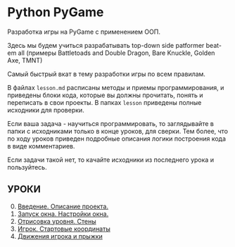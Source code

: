 # Python PyGame 

Разработка игры на PyGame с применением ООП.

Здесь мы будем учиться разрабатывать top-down side patformer beat-em all (примеры Battletoads and Double Dragon, Bare Knuckle, Golden Axe, TMNT)

Самый быстрый вкат в тему разработки игры по всем правилам.

В файлах `lesson.md` расписаны методы и приемы программирования, и приведены блоки кода, которые вы должны прочитать, понять и переписать в свои проекты. В папках `lesson` приведены полные исходники для проверки.

Если ваша задача - научиться программировать, то заглядывайте в папки с исходниками только в конце уроков, для сверки. Тем более, что по ходу уроков приведен подробные описания логики построения кода в виде комментариев.

Если задачи такой нет, то качайте исходники из последнего урока и пользуйтесь.

## УРОКИ
0. [Введение. Описание проекта.](https://github.com/savinkirillnick/game/blob/main/lesson0.md)
1. [Запуск окна. Настройки окна.](https://github.com/savinkirillnick/game/blob/main/lesson1.md)
2. [Отрисовка уровня. Стены](https://github.com/savinkirillnick/game/blob/main/lesson2.md)
3. [Игрок. Стартовые координаты](https://github.com/savinkirillnick/game/blob/main/lesson3.md)
4. [Движения игрока и прыжки](https://github.com/savinkirillnick/game/blob/main/lesson4.md)